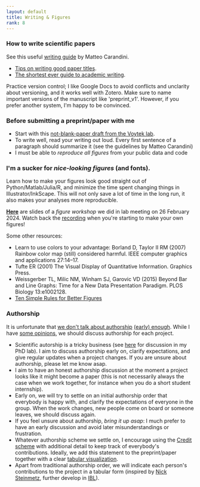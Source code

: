 ```yaml
---
layout: default
title: Writing & Figures
rank: 8
---
```


### How to write scientific papers
See this useful [writing guide](https://doi.org/10.1523/ENEURO.0497-22.2022) by Matteo Carandini. 
- [Tips on writing good paper titles](https://threadreaderapp.com/thread/1530688927790661632.html).
- [The shortest ever guide to academic writing](http://neuroanatody.com/2023/07/the-shortest-ever-guide-to-academic-writing/).

Practice version control; I like Google Docs to avoid conflicts and unclarity about versioning, and it works well with Zotero. Make sure to name important versions of the manuscript like 'preprint_v1'. However, if you prefer another system, I'm happy to be convinced.

### Before submitting a preprint/paper with me
- Start with this [not-blank-paper draft from the Voytek lab](https://docs.google.com/document/d/1FSnPuniOpfscQxV5z012j4akxmKhzP3r70HvKBtB5FE/edit).
- To write well, read your writing out loud. Every first sentence of a paragraph should summarize it (see the guidelines by Matteo Carandini)
- I must be able to _reproduce all figures_ from your public data and code

### I'm a sucker for *nice-looking figures* (and fonts). 
Learn how to make your figures look good straight out of Python/Matlab/Julia/R, and minimize the time spent changing things in Illustrator/InkScape. This will not only save a lot of time in the long run, it also makes your analyses more reproducible. 

**[Here](https://docs.google.com/presentation/d/10fEmdswbj4zGy01kwoDrOmCLhbA0MqdFu4oynzw473Y/edit#slide=id.p)** are slides of a _figure workshop_ we did in lab meeting on 26 February 2024. Watch back the [recording](https://video.leidenuniv.nl/media/t/1_j5544njq) when you're starting to make your own figures!

Some other resources:
- Learn to use colors to your advantage: Borland D, Taylor II RM (2007) Rainbow color map (still) considered harmful. IEEE computer graphics and applications 27:14–17.
- Tufte ER (2001) The Visual Display of Quantitative Information. Graphics Press.
- Weissgerber TL, Milic NM, Winham SJ, Garovic VD (2015) Beyond Bar and Line Graphs: Time for a New Data Presentation Paradigm. PLOS Biology 13:e1002128.
- [Ten Simple Rules for Better Figures](https://journals.plos.org/ploscompbiol/article?id=10.1371/journal.pcbi.1003833)

### Authorship
It is unfortunate that [we don't talk about authorship](https://medium.com/@ashleyjthinks/no-one-wants-to-talk-about-authorship-d0156307aa50) [(early) enough](https://www.degruyter.com/document/doi/10.7312/juav19088-015/html).  While I have [some opinions](https://tobiasdonner.net/our-labs-take-on-authorship/), we should discuss authorship for each project.
- Scientific autorship is a tricky business (see [here](https://tobiasdonner.net/our-labs-take-on-authorship/) for discussion in my PhD lab). I aim to discuss authorship early on, clarify expectations, and give regular updates when a project changes. If you are unsure about authorship, please let me know asap.
- I aim to have an honest authorship discussion at the moment a project looks like it might become a paper (this is not necessarily always the case when we work together, for instance when you do a short student internship). 
- Early on, we will try to settle on an initial authorship order that everybody is happy with, and clarify the expectations of everyone in the group. When the work changes, new people come on board or someone leaves, we should discuss again.
- If you feel unsure about authorship, _bring it up asap_:  I much prefer to have an early discussion and avoid later misunderstandings or frustration. 
- Whatever authorship scheme we settle on, I encourage using the [Credit scheme](https://credit.niso.org/) with additional detail to keep track of everybody's contributions. Ideally, we add this statement to the preprint/paper together with a clear [tabular visualization](https://github.com/int-brain-lab/paper-behavior/blob/master/authorship/IBL%20behavior%20platform%20paper%20-%20contribution%20statement.ipynb).
- Apart from traditional authorship order, we will indicate each person's contributions to the project in a tabular form (inspired by [Nick Steinmetz](https://t.co/R5hQiSYvKt?amp=1), further develop in [IBL](https://iiif.elifesciences.org/lax:63711%2Felife-63711-fig6-v2.tif/full/1500,/0/default.jpg)).
